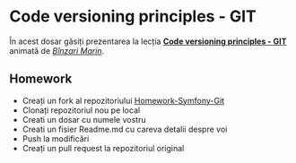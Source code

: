 # Code versioning principles - GIT

În acest dosar găsiți prezentarea la lecția **[Code versioning principles - GIT](https://github.com/P5CHI-Web-Academy/Prezentari/tree/master/Symfony/03.%20Code%20versioning%20principles%20-%20GIT)** animată de *[Bînzari Marin](https://github.com/SpartakusMd)*.

## Homework

- Creați un fork al repozitoriului [Homework-Symfony-Git](https://github.com/P5CHI-Web-Academy/Homework-Symfony-Git)
- Clonați repozitoriul nou pe local
- Creati un dosar cu numele vostru
- Creati un fisier Readme.md cu careva detalii despre voi
- Push la modificări
- Creați un pull request la repozitoriul original
